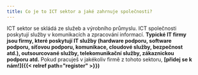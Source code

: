 ```yaml
---
title: Co je to ICT sektor a jaké zahrnuje společnosti?
---
```

ICT sektor se skládá ze služeb a výrobního průmyslu. ICT společnosti poskytují služby v komunikacích a zpracování informací.
**Typické IT firmy jsou firmy, které poskytují IT služby (hardware podporu, software podporu, síťovou podporu, komunikace, cloudové služby, bezpečnost atd.),
outsourcované služby, telekomunikační služby, zákaznickou podporu atd.** Pokud pracuješ v jakékoliv firmě z tohoto sektoru, **[přidej se k nám!]({{< relref path="register" >}})**
